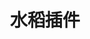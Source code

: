 ---
home: true
icon: home
title: 水稻插件
heroImage: /logo.svg
bgImage: https://theme-hope-assets.vuejs.press/bg/6-light.svg
bgImageDark: https://theme-hope-assets.vuejs.press/bg/6-dark.svg
bgImageStyle:
  background-attachment: fixed
heroText: deanqwq233-plugin
tagline: deanqwq233-plugin(水稻插件)是Yunzai-BotV3的一个功能拓展插件。
actions:
  - text: 功能示例 💡
    link: ./demo/
    type: primary

  - text: 部署文档 →
    link: ./deploy/

highlights:
  - header: 快速部署
    image: /assets/image/box.svg
    bgImage: https://theme-hope-assets.vuejs.press/bg/3-light.svg
    bgImageDark: https://theme-hope-assets.vuejs.press/bg/3-dark.svg
    highlights:
      - title: 在云崽根目录运行 <code>git clone https://github.com/deanqwq233/deanqwq233-plugin.git ./plugins/deanqwq233-plugin/</code> 以使用Github源克隆代码。
      - title: 如果报错，请使用Gitee源 <code>git clone https://gitee.com/deanqwq233/deanqwq233-plugin.git ./plugins/deanqwq233-plugin/</code> 请注意，Gitee源可能更新不及时。

  - header: 功能列表
    image: /assets/image/features.svg
    bgImage: https://theme-hope-assets.vuejs.press/bg/1-light.svg
    bgImageDark: https://theme-hope-assets.vuejs.press/bg/1-dark.svg
    features:
      - title: 群友又在6
        icon: comment-dots
        details: 速度接7, 8, 9……
        link: /demo/1auto6.md

      - title: 今天天气哈哈哈
        icon: circle-info
        details: 今天天气怎么样
        link: /demo/2weather.md

      - title: 这是什么玩意
        icon: search
        details: 那你能帮帮我吗
        link: /demo/3baike.md

copyright: false
footer: 使用 <a href="https://deanqwq233/deanqwq233-plugin/" target="_blank">deanqwq233(水稻)</a> 插件 | MIT 协议, 版权所有 © 2023-present deanqwq233
---